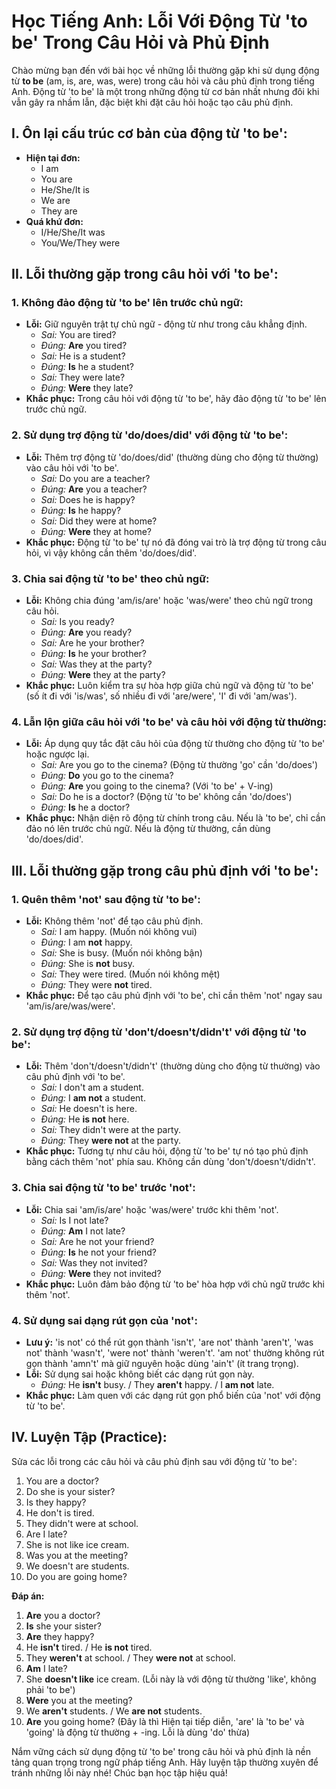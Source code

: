 # Học Tiếng Anh: Lỗi Với Động Từ 'to be' Trong Câu Hỏi và Phủ Định

Chào mừng bạn đến với bài học về những lỗi thường gặp khi sử dụng động từ **to be** (am, is, are, was, were) trong câu hỏi và câu phủ định trong tiếng Anh. Động từ 'to be' là một trong những động từ cơ bản nhất nhưng đôi khi vẫn gây ra nhầm lẫn, đặc biệt khi đặt câu hỏi hoặc tạo câu phủ định.

## I. Ôn lại cấu trúc cơ bản của động từ 'to be':

* **Hiện tại đơn:**
    * I am
    * You are
    * He/She/It is
    * We are
    * They are
* **Quá khứ đơn:**
    * I/He/She/It was
    * You/We/They were

## II. Lỗi thường gặp trong câu hỏi với 'to be':

### 1. Không đảo động từ 'to be' lên trước chủ ngữ:

* **Lỗi:** Giữ nguyên trật tự chủ ngữ - động từ như trong câu khẳng định.
    * *Sai:* You are tired?
    * *Đúng:* **Are** you tired?
    * *Sai:* He is a student?
    * *Đúng:* **Is** he a student?
    * *Sai:* They were late?
    * *Đúng:* **Were** they late?
* **Khắc phục:** Trong câu hỏi với động từ 'to be', hãy đảo động từ 'to be' lên trước chủ ngữ.

### 2. Sử dụng trợ động từ 'do/does/did' với động từ 'to be':

* **Lỗi:** Thêm trợ động từ 'do/does/did' (thường dùng cho động từ thường) vào câu hỏi với 'to be'.
    * *Sai:* Do you are a teacher?
    * *Đúng:* **Are** you a teacher?
    * *Sai:* Does he is happy?
    * *Đúng:* **Is** he happy?
    * *Sai:* Did they were at home?
    * *Đúng:* **Were** they at home?
* **Khắc phục:** Động từ 'to be' tự nó đã đóng vai trò là trợ động từ trong câu hỏi, vì vậy không cần thêm 'do/does/did'.

### 3. Chia sai động từ 'to be' theo chủ ngữ:

* **Lỗi:** Không chia đúng 'am/is/are' hoặc 'was/were' theo chủ ngữ trong câu hỏi.
    * *Sai:* Is you ready?
    * *Đúng:* **Are** you ready?
    * *Sai:* Are he your brother?
    * *Đúng:* **Is** he your brother?
    * *Sai:* Was they at the party?
    * *Đúng:* **Were** they at the party?
* **Khắc phục:** Luôn kiểm tra sự hòa hợp giữa chủ ngữ và động từ 'to be' (số ít đi với 'is/was', số nhiều đi với 'are/were', 'I' đi với 'am/was').

### 4. Lẫn lộn giữa câu hỏi với 'to be' và câu hỏi với động từ thường:

* **Lỗi:** Áp dụng quy tắc đặt câu hỏi của động từ thường cho động từ 'to be' hoặc ngược lại.
    * *Sai:* Are you go to the cinema? (Động từ thường 'go' cần 'do/does')
    * *Đúng:* **Do** you go to the cinema?
    * *Đúng:* **Are** you going to the cinema? (Với 'to be' + V-ing)
    * *Sai:* Do he is a doctor? (Động từ 'to be' không cần 'do/does')
    * *Đúng:* **Is** he a doctor?
* **Khắc phục:** Nhận diện rõ động từ chính trong câu. Nếu là 'to be', chỉ cần đảo nó lên trước chủ ngữ. Nếu là động từ thường, cần dùng 'do/does/did'.

## III. Lỗi thường gặp trong câu phủ định với 'to be':

### 1. Quên thêm 'not' sau động từ 'to be':

* **Lỗi:** Không thêm 'not' để tạo câu phủ định.
    * *Sai:* I am happy. (Muốn nói không vui)
    * *Đúng:* I am **not** happy.
    * *Sai:* She is busy. (Muốn nói không bận)
    * *Đúng:* She is **not** busy.
    * *Sai:* They were tired. (Muốn nói không mệt)
    * *Đúng:* They were **not** tired.
* **Khắc phục:** Để tạo câu phủ định với 'to be', chỉ cần thêm 'not' ngay sau 'am/is/are/was/were'.

### 2. Sử dụng trợ động từ 'don't/doesn't/didn't' với động từ 'to be':

* **Lỗi:** Thêm 'don't/doesn't/didn't' (thường dùng cho động từ thường) vào câu phủ định với 'to be'.
    * *Sai:* I don't am a student.
    * *Đúng:* I **am not** a student.
    * *Sai:* He doesn't is here.
    * *Đúng:* He **is not** here.
    * *Sai:* They didn't were at the party.
    * *Đúng:* They **were not** at the party.
* **Khắc phục:** Tương tự như câu hỏi, động từ 'to be' tự nó tạo phủ định bằng cách thêm 'not' phía sau. Không cần dùng 'don't/doesn't/didn't'.

### 3. Chia sai động từ 'to be' trước 'not':

* **Lỗi:** Chia sai 'am/is/are' hoặc 'was/were' trước khi thêm 'not'.
    * *Sai:* Is I not late?
    * *Đúng:* **Am** I not late?
    * *Sai:* Are he not your friend?
    * *Đúng:* **Is** he not your friend?
    * *Sai:* Was they not invited?
    * *Đúng:* **Were** they not invited?
* **Khắc phục:** Luôn đảm bảo động từ 'to be' hòa hợp với chủ ngữ trước khi thêm 'not'.

### 4. Sử dụng sai dạng rút gọn của 'not':

* **Lưu ý:** 'is not' có thể rút gọn thành 'isn't', 'are not' thành 'aren't', 'was not' thành 'wasn't', 'were not' thành 'weren't'. 'am not' thường không rút gọn thành 'amn't' mà giữ nguyên hoặc dùng 'ain't' (ít trang trọng).
* **Lỗi:** Sử dụng sai hoặc không biết các dạng rút gọn này.
    * *Đúng:* He **isn't** busy. / They **aren't** happy. / I **am not** late.
* **Khắc phục:** Làm quen với các dạng rút gọn phổ biến của 'not' với động từ 'to be'.

## IV. Luyện Tập (Practice):

Sửa các lỗi trong các câu hỏi và câu phủ định sau với động từ 'to be':

1.  You are a doctor?
2.  Do she is your sister?
3.  Is they happy?
4.  He don't is tired.
5.  They didn't were at school.
6.  Are I late?
7.  She is not like ice cream.
8.  Was you at the meeting?
9.  We doesn't are students.
10. Do you are going home?

**Đáp án:**

1.  **Are** you a doctor?
2.  **Is** she your sister?
3.  **Are** they happy?
4.  He **isn't** tired. / He **is not** tired.
5.  They **weren't** at school. / They **were not** at school.
6.  **Am** I late?
7.  She **doesn't like** ice cream. (Lỗi này là với động từ thường 'like', không phải 'to be')
8.  **Were** you at the meeting?
9.  We **aren't** students. / We **are not** students.
10. **Are** you going home? (Đây là thì Hiện tại tiếp diễn, 'are' là 'to be' và 'going' là động từ thường + -ing. Lỗi là dùng 'do' thừa)

Nắm vững cách sử dụng động từ 'to be' trong câu hỏi và phủ định là nền tảng quan trọng trong ngữ pháp tiếng Anh. Hãy luyện tập thường xuyên để tránh những lỗi này nhé! Chúc bạn học tập hiệu quả!